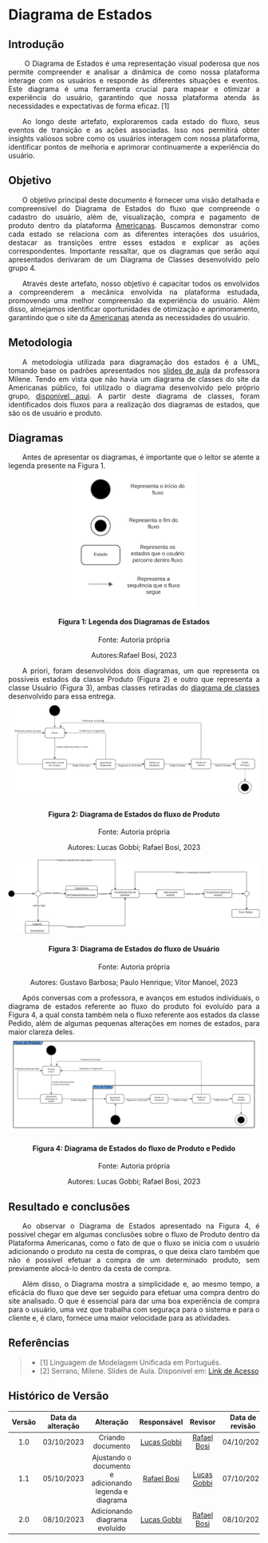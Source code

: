 # Diagrama de Estados


## Introdução

<div align="justify">
&emsp;&emsp; O Diagrama de Estados é uma representação visual poderosa que nos permite compreender e analisar a dinâmica de como nossa plataforma interage com os usuários e responde às diferentes situações e eventos. Este diagrama é uma ferramenta crucial para mapear e otimizar a experiência do usuário, garantindo que nossa plataforma atenda às necessidades e expectativas de forma eficaz. [1]

&emsp;&emsp;Ao longo deste artefato, exploraremos cada estado do fluxo, seus eventos de transição e as ações associadas. Isso nos permitirá obter insights valiosos sobre como os usuários interagem com nossa plataforma, identificar pontos de melhoria e aprimorar continuamente a experiência do usuário.
</div>

## Objetivo

<div align="justify"> 
&emsp;&emsp;O objetivo principal deste documento é fornecer uma visão detalhada e compreensível do Diagrama de Estados do fluxo que compreende o cadastro do usuário, além de, visualização, compra e pagamento de produto dentro da plataforma <a href="https://www.americanas.com.br/">Americanas</a>. Buscamos demonstrar como cada estado se relaciona com as diferentes interações dos usuários, destacar as transições entre esses estados e explicar as ações correspondentes. Importante ressaltar, que os diagramas que serão aqui apresentados derivaram de um Diagrama de Classes desenvolvido pelo grupo 4. 

&emsp;&emsp;Através deste artefato, nosso objetivo é capacitar todos os envolvidos a compreenderem a mecânica envolvida na plataforma estudada, promovendo uma melhor compreensão da experiência do usuário. Além disso, almejamos identificar oportunidades de otimização e aprimoramento, garantindo que o site da <a href="https://www.americanas.com.br/">Americanas</a> atenda as necessidades do usuário.

</div>

## Metodologia

<div align="justify">
&emsp;&emsp;A metodologia utilizada para diagramação dos estados é a UML, tomando base os padrões apresentados nos <a href="https://aprender3.unb.br/pluginfile.php/2649430/mod_label/intro/Arquitetura%20e%20Desenho%20de%20Software%20-%20Aula%20Modelagem%20UML%20Din%C3%A2mica%20-%20Profa.%20Milene.pdf">slides de aula</a> da professora Milene. Tendo em vista que não havia um diagrama de classes do site da Americanas público, foi utilizado o diagrama desenvolvido pelo próprio grupo, <a href="https://unbarqdsw2023-2.github.io/2023.2_G4_ProjetoAmericanas/#/Modelagem/Dinamicos/estados">disponível aqui</a>. A partir deste diagrama de classes, foram identificados dois fluxos para a realização dos diagramas de estados, que são os de usuário e produto.

</div>

## Diagramas

<div align="justify">
&emsp;&emsp;Antes de apresentar os diagramas, é importante que o leitor se atente a legenda presente na Figura 1.
</div>

<div align="center">
<img src="../../images/t2-Modelagem/legenda-diagrama-estados.png" width="250px">
</div>

<h4 align = "center"> Figura 1: Legenda dos Diagramas de Estados </h4>
<p align = "center"> Fonte: Autoria própria </p>
<p align = "center"> Autores:Rafael Bosi, 2023 </p>

<div align="justify">
&emsp;&emsp;A priori, foram desenvolvidos dois diagramas, um que representa os possíveis estados da classe Produto (Figura 2) e outro que representa a classe Usuário (Figura 3), ambas classes retiradas do <a href="https://unbarqdsw2023-2.github.io/2023.2_G4_ProjetoAmericanas/#/Modelagem/classes.md">diagrama de classes</a> desenvolvido para essa entrega.
</div>

<img src="../../images/t2-Modelagem/diagrama-estados-produto.png">

<h4 align = "center"> Figura 2: Diagrama de Estados do fluxo de Produto </h4>
<p align = "center"> Fonte: Autoria própria </p>
<p align = "center"> Autores: Lucas Gobbi; Rafael Bosi, 2023 </p>

<img src="../../images/t2-Modelagem/diagrama-estados-usuario.jpeg">

<h4 align = "center"> Figura 3: Diagrama de Estados do fluxo de Usuário </h4>
<p align = "center"> Fonte: Autoria própria </p>
<p align = "center"> Autores: Gustavo Barbosa; Paulo Henrique; Vitor Manoel, 2023 </p>

<div align="justify">
&emsp;&emsp;Após conversas com a professora, e avanços em estudos individuais, o diagrama de estados referente ao fluxo do produto foi evoluído para a Figura 4, a qual consta também nela o fluxo referente aos estados da classe Pedido, além de algumas pequenas alterações em nomes de estados, para maior clareza deles.
</div>

<img src="../../images/t2-Modelagem/diagrama-estados-pedido.png">

<h4 align = "center"> Figura 4: Diagrama de Estados do fluxo de Produto e Pedido </h4>
<p align = "center"> Fonte: Autoria própria </p>
<p align = "center"> Autores: Lucas Gobbi; Rafael Bosi, 2023 </p>

## Resultado e conclusões

<div align="justify">
&emsp;&emsp;Ao observar o Diagrama de Estados apresentado na Figura 4, é possível chegar em algumas conclusões sobre o fluxo de Produto dentro da Plataforma Americanas, como o fato de que o fluxo se inicia com o usuário adicionando o produto na cesta de compras, o que deixa claro também que não é possível efetuar a compra de um determinado produto, sem previamente alocá-lo dentro da cesta de compra.

&emsp;&emsp;Além disso, o Diagrama mostra a simplicidade e, ao mesmo tempo, a eficácia do fluxo que deve ser seguido para efetuar uma compra dentro do site analisado. O que é essencial para dar uma boa experiência de compra para o usuário, uma vez que trabalha com seguraça para o sistema e para o cliente e, é claro, fornece uma maior velocidade para as atividades.
</div>

## Referências
> - [1] Linguagem de Modelagem Unificada em Português.
> - [2] Serrano, Milene. Slides de Aula. Disponível em: [Link de Acesso](https://aprender3.unb.br/pluginfile.php/2649430/mod_label/intro/Arquitetura%20e%20Desenho%20de%20Software%20-%20Aula%20Modelagem%20UML%20Din%C3%A2mica%20-%20Profa.%20Milene.pdf)

##  Histórico de Versão

|  Versão  |   Data da alteração  |   Alteração  |  Responsável  |  Revisor  | Data de revisão |
| :--------: | :--------------------: | :-----------: | :--------------: | :--------: | :-----------------: |
|     1.0     |    03/10/2023   |  Criando documento  |  [Lucas Gobbi](https://github.com/lucasbergholz)   | [Rafael Bosi](https://github.com/StrangeUnit28)   | 04/10/2023 |
|     1.1     |    05/10/2023   | Ajustando o documento e adicionando legenda e diagrama | [Rafael Bosi](https://github.com/StrangeUnit28) |  [Lucas Gobbi](https://github.com/lucasbergholz) | 07/10/2023 |
|     2.0     |    08/10/2023   | Adicionando diagrama evoluído | [Lucas Gobbi](https://github.com/lucasbergholz)  |  [Rafael Bosi](https://github.com/StrangeUnit28) | 08/10/2023 |